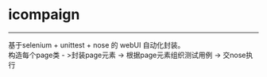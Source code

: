 # icompaign
---
基于selenium + unittest + nose 的 webUI 自动化封装。  
构造每个page类 - >封装page元素 -> 根据page元素组织测试用例 -> 交nose执行  
